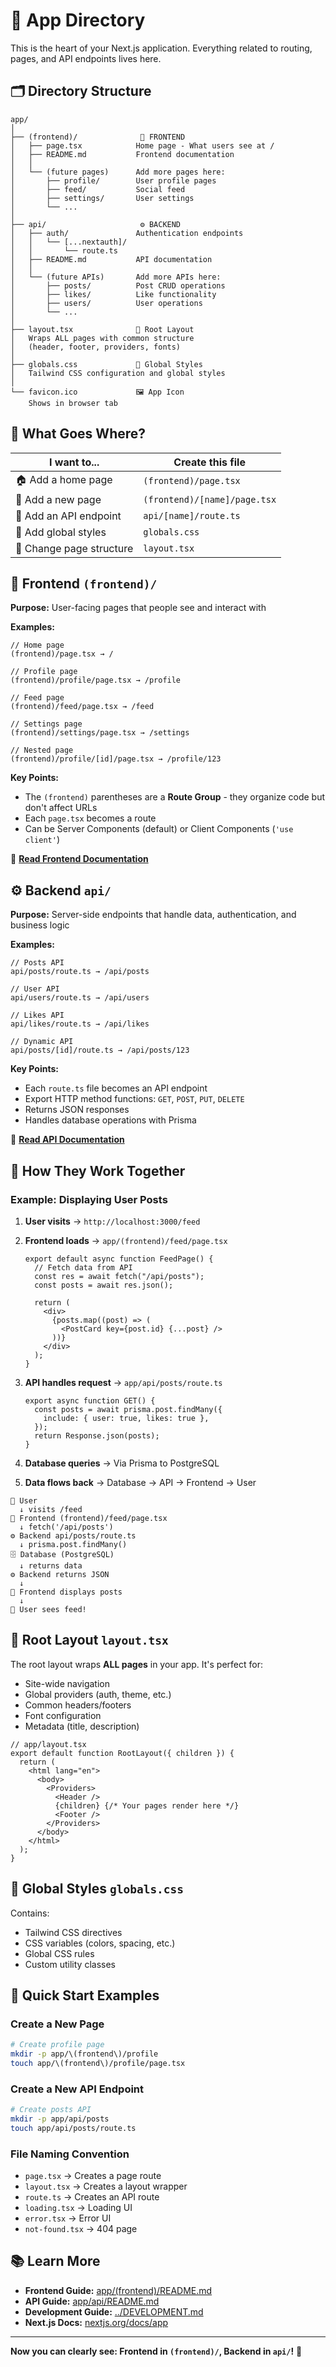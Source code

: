 # 📱 App Directory

This is the heart of your Next.js application. Everything related to routing, pages, and API endpoints lives here.

## 🗂️ Directory Structure

```
app/
│
├── (frontend)/              🎨 FRONTEND
│   ├── page.tsx            Home page - What users see at /
│   ├── README.md           Frontend documentation
│   │
│   └── (future pages)      Add more pages here:
│       ├── profile/        User profile pages
│       ├── feed/           Social feed
│       ├── settings/       User settings
│       └── ...
│
├── api/                     ⚙️ BACKEND
│   ├── auth/               Authentication endpoints
│   │   └── [...nextauth]/
│   │       └── route.ts
│   ├── README.md           API documentation
│   │
│   └── (future APIs)       Add more APIs here:
│       ├── posts/          Post CRUD operations
│       ├── likes/          Like functionality
│       ├── users/          User operations
│       └── ...
│
├── layout.tsx              🎯 Root Layout
│   Wraps ALL pages with common structure
│   (header, footer, providers, fonts)
│
├── globals.css             🎨 Global Styles
│   Tailwind CSS configuration and global styles
│
└── favicon.ico             🖼️ App Icon
    Shows in browser tab
```

## 🎯 What Goes Where?

| I want to...             | Create this file             |
| ------------------------ | ---------------------------- |
| 🏠 Add a home page       | `(frontend)/page.tsx`        |
| 📄 Add a new page        | `(frontend)/[name]/page.tsx` |
| 🔌 Add an API endpoint   | `api/[name]/route.ts`        |
| 🎨 Add global styles     | `globals.css`                |
| 📐 Change page structure | `layout.tsx`                 |

## 🎨 Frontend `(frontend)/`

**Purpose:** User-facing pages that people see and interact with

**Examples:**

```tsx
// Home page
(frontend)/page.tsx → /

// Profile page
(frontend)/profile/page.tsx → /profile

// Feed page
(frontend)/feed/page.tsx → /feed

// Settings page
(frontend)/settings/page.tsx → /settings

// Nested page
(frontend)/profile/[id]/page.tsx → /profile/123
```

**Key Points:**

- The `(frontend)` parentheses are a **Route Group** - they organize code but don't affect URLs
- Each `page.tsx` becomes a route
- Can be Server Components (default) or Client Components (`'use client'`)

📖 **[Read Frontend Documentation](<./(frontend)/README.md>)**

## ⚙️ Backend `api/`

**Purpose:** Server-side endpoints that handle data, authentication, and business logic

**Examples:**

```tsx
// Posts API
api/posts/route.ts → /api/posts

// User API
api/users/route.ts → /api/users

// Likes API
api/likes/route.ts → /api/likes

// Dynamic API
api/posts/[id]/route.ts → /api/posts/123
```

**Key Points:**

- Each `route.ts` file becomes an API endpoint
- Export HTTP method functions: `GET`, `POST`, `PUT`, `DELETE`
- Returns JSON responses
- Handles database operations with Prisma

📖 **[Read API Documentation](./api/README.md)**

## 🔄 How They Work Together

### Example: Displaying User Posts

1. **User visits** → `http://localhost:3000/feed`

2. **Frontend loads** → `app/(frontend)/feed/page.tsx`

   ```tsx
   export default async function FeedPage() {
     // Fetch data from API
     const res = await fetch("/api/posts");
     const posts = await res.json();

     return (
       <div>
         {posts.map((post) => (
           <PostCard key={post.id} {...post} />
         ))}
       </div>
     );
   }
   ```

3. **API handles request** → `app/api/posts/route.ts`

   ```tsx
   export async function GET() {
     const posts = await prisma.post.findMany({
       include: { user: true, likes: true },
     });
     return Response.json(posts);
   }
   ```

4. **Database queries** → Via Prisma to PostgreSQL

5. **Data flows back** → Database → API → Frontend → User

```
👤 User
  ↓ visits /feed
🎨 Frontend (frontend)/feed/page.tsx
  ↓ fetch('/api/posts')
⚙️ Backend api/posts/route.ts
  ↓ prisma.post.findMany()
🗄️ Database (PostgreSQL)
  ↓ returns data
⚙️ Backend returns JSON
  ↓
🎨 Frontend displays posts
  ↓
👤 User sees feed!
```

## 📐 Root Layout `layout.tsx`

The root layout wraps **ALL pages** in your app. It's perfect for:

- Site-wide navigation
- Global providers (auth, theme, etc.)
- Common headers/footers
- Font configuration
- Metadata (title, description)

```tsx
// app/layout.tsx
export default function RootLayout({ children }) {
  return (
    <html lang="en">
      <body>
        <Providers>
          <Header />
          {children} {/* Your pages render here */}
          <Footer />
        </Providers>
      </body>
    </html>
  );
}
```

## 🎨 Global Styles `globals.css`

Contains:

- Tailwind CSS directives
- CSS variables (colors, spacing, etc.)
- Global CSS rules
- Custom utility classes

## 🚀 Quick Start Examples

### Create a New Page

```bash
# Create profile page
mkdir -p app/\(frontend\)/profile
touch app/\(frontend\)/profile/page.tsx
```

### Create a New API Endpoint

```bash
# Create posts API
mkdir -p app/api/posts
touch app/api/posts/route.ts
```

### File Naming Convention

- `page.tsx` → Creates a page route
- `layout.tsx` → Creates a layout wrapper
- `route.ts` → Creates an API route
- `loading.tsx` → Loading UI
- `error.tsx` → Error UI
- `not-found.tsx` → 404 page

## 📚 Learn More

- **Frontend Guide:** [app/(frontend)/README.md](<./(frontend)/README.md>)
- **API Guide:** [app/api/README.md](./api/README.md)
- **Development Guide:** [../DEVELOPMENT.md](../DEVELOPMENT.md)
- **Next.js Docs:** [nextjs.org/docs/app](https://nextjs.org/docs/app)

---

**Now you can clearly see: Frontend in `(frontend)/`, Backend in `api/`!** 🎯
